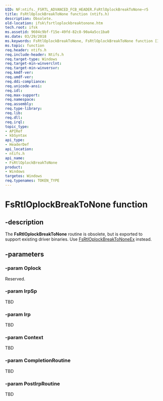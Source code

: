 ```yaml
---
UID: NF:ntifs._FSRTL_ADVANCED_FCB_HEADER.FsRtlOplockBreakToNone~r5
title: FsRtlOplockBreakToNone function (ntifs.h)
description: Obsolete.
old-location: ifsk\fsrtloplockbreaktonone.htm
tech.root: ifsk
ms.assetid: 9604c9bf-f15e-49fd-82c8-90a4a5cc1ba0
ms.date: 03/29/2018
ms.keywords: FsRtlOplockBreakToNone, FsRtlOplockBreakToNone function [Installable File System Drivers], fsrtlref_8d6206fb-3cc8-4f43-83b1-266c398f933e.xml, ifsk.fsrtloplockbreaktonone, ntifs/FsRtlOplockBreakToNone
ms.topic: function
req.header: ntifs.h
req.include-header: Ntifs.h
req.target-type: Windows
req.target-min-winverclnt:
req.target-min-winversvr:
req.kmdf-ver:
req.umdf-ver:
req.ddi-compliance:
req.unicode-ansi:
req.idl:
req.max-support:
req.namespace:
req.assembly:
req.type-library:
req.lib:
req.dll:
req.irql:
topic_type:
- APIRef
- kbSyntax
api_type:
- HeaderDef
api_location:
- ntifs.h
api_name:
- FsRtlOplockBreakToNone
product:
- Windows
targetos: Windows
req.typenames: TOKEN_TYPE
---
```


# FsRtlOplockBreakToNone function


## -description


The <b>FsRtlOplockBreakToNone</b> routine is obsolete, but is exported to support existing driver binaries. Use <a href="https://docs.microsoft.com/windows-hardware/drivers/ddi/content/ntifs/nf-ntifs-_fsrtl_advanced_fcb_header-fsrtloplockbreaktononeex">FsRtlOplockBreakToNoneEx</a> instead.


## -parameters




### -param Oplock

<p>Reserved.</p>


### -param IrpSp

TBD


### -param Irp

TBD


### -param Context

TBD


### -param CompletionRoutine

TBD


### -param PostIrpRoutine

TBD





